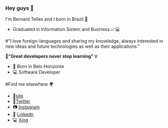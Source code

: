 ### Hey guys 👋
I'm Bernard Telles and I born in Brazil.🌳
- Graduated in Information Sistem and Business.📈💻

#"I love foreign-languages and sharing my knowledge, always interested in new ideas and future technologies as well as their applications."

**🧠"Great developers never stop learning" 💡**


- 📍 Born in Belo Horizonte
- 💻 Software Developer


#Find me elsewhere 🌍

- 📩[site](https://twitter.com/bernard_telles7)
- 🐤[Twitter](https://twitter.com/bernard_telles7)
- 📷 [Instagram](https://twitter.com/bernard_telles7)
- 💼 [Linkedn](https://www.linkedin.com/in/bernard-teles-5ab57690/)
- 💻 [Xing](https://www.xing.com/profile/Bernard_Teles/cv)





<!--
**Telles01/Telles01** is a ✨ _special_ ✨ repository because its `README.md` (this file) appears on your GitHub profile.

Here are some ideas to get you started:

- 🔭 I’m currently working on ...
- 🌱 I’m currently learning ...
- 👯 I’m looking to collaborate on ...
- 🤔 I’m looking for help with ...
- 💬 Ask me about ...
- 📫 How to reach me: ...
- 😄 Pronouns: ...
- ⚡ Fun fact: ...
-->
